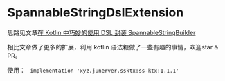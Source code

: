 # SpannableStringDslExtension

思路见文章[在 Kotlin 中巧妙的使用 DSL 封装 SpannableStringBuilder](https://juejin.cn/post/7067325056124190734)

相比文章做了更多的扩展，利用 kotlin 语法糖做了一些有趣的事情，欢迎star & PR。

使用：
` implementation 'xyz.junerver.ssktx:ss-ktx:1.1.1'`
